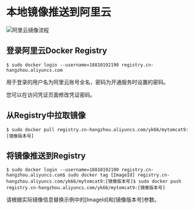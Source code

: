 # 本地镜像推送到阿里云

![阿里云镜像流程](C:\Users\yangkun\Desktop\bupt_study\docker\笔记截图\阿里云镜像流程.png)

## 登录阿里云Docker Registry

```
$ sudo docker login --username=18810192190 registry.cn-hangzhou.aliyuncs.com
```

用于登录的用户名为阿里云账号全名，密码为开通服务时设置的密码。

您可以在访问凭证页面修改凭证密码。 

## 从Registry中拉取镜像

```
$ sudo docker pull registry.cn-hangzhou.aliyuncs.com/yk66/mytomcat9:[镜像版本号]
```

## 将镜像推送到Registry

```
$ sudo docker login --username=18810192190 registry.cn-hangzhou.aliyuncs.com$ sudo docker tag [ImageId] registry.cn-hangzhou.aliyuncs.com/yk66/mytomcat9:[镜像版本号]$ sudo docker push registry.cn-hangzhou.aliyuncs.com/yk66/mytomcat9:[镜像版本号]
```

请根据实际镜像信息替换示例中的[ImageId]和[镜像版本号]参数。


